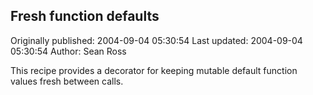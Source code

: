 ## Fresh function defaults

Originally published: 2004-09-04 05:30:54
Last updated: 2004-09-04 05:30:54
Author: Sean Ross

This recipe provides a decorator for keeping mutable default function values fresh between calls.
